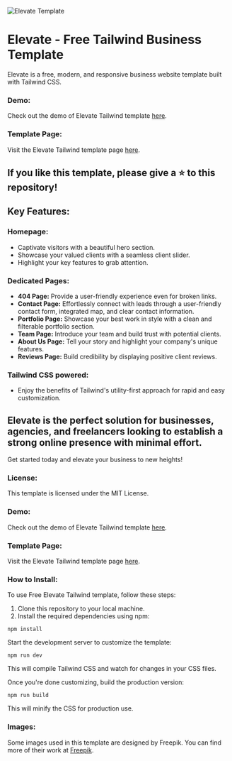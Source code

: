 ![Elevate Template](https://spacema-dev.com/elevate/elevate_main_image.png)

# Elevate - Free Tailwind Business Template

Elevate is a free, modern, and responsive business website template built with Tailwind CSS.

### Demo:

Check out the demo of Elevate Tailwind template [here](https://spacema-dev.com/elevate).

### Template Page:

Visit the Elevate Tailwind template page [here](https://spacema-dev.com/elevate-free-tailwind-business-template/).

## If you like this template, please give a ⭐ to this repository!

## Key Features:

### Homepage:
- Captivate visitors with a beautiful hero section.
- Showcase your valued clients with a seamless client slider.
- Highlight your key features to grab attention.

### Dedicated Pages:
- **404 Page:** Provide a user-friendly experience even for broken links.
- **Contact Page:** Effortlessly connect with leads through a user-friendly contact form, integrated map, and clear contact information.
- **Portfolio Page:** Showcase your best work in style with a clean and filterable portfolio section.
- **Team Page:** Introduce your team and build trust with potential clients.
- **About Us Page:** Tell your story and highlight your company's unique features.
- **Reviews Page:** Build credibility by displaying positive client reviews.

### Tailwind CSS powered:
- Enjoy the benefits of Tailwind's utility-first approach for rapid and easy customization.

## Elevate is the perfect solution for businesses, agencies, and freelancers looking to establish a strong online presence with minimal effort.

Get started today and elevate your business to new heights!

### License:

This template is licensed under the MIT License. 

### Demo:

Check out the demo of Elevate Tailwind template [here](https://spacema-dev.com/elevate).

### Template Page:

Visit the Elevate Tailwind template page [here](https://spacema-dev.com/elevate-free-tailwind-business-template/).

### How to Install:

To use Free Elevate Tailwind template, follow these steps:

1. Clone this repository to your local machine.
2. Install the required dependencies using npm:

```
npm install
```

Start the development server to customize the template:

```
npm run dev
```

This will compile Tailwind CSS and watch for changes in your CSS files.

Once you're done customizing, build the production version:

```
npm run build
```

This will minify the CSS for production use.

### Images:

Some images used in this template are designed by Freepik. You can find more of their work at [Freepik](https://www.freepik.com/).
